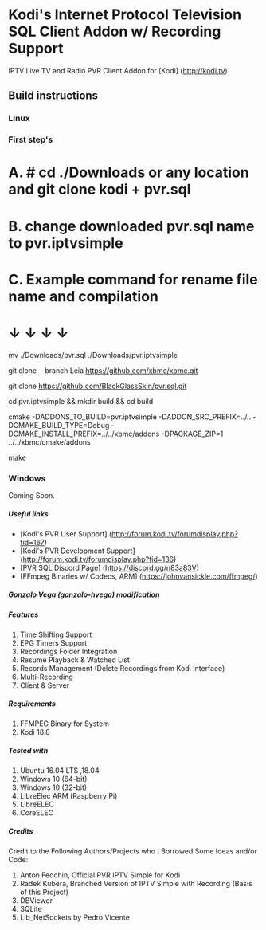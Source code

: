 # Kodi's Internet Protocol Television SQL Client Addon w/ Recording Support
IPTV Live TV and Radio PVR Client Addon for [Kodi] (http://kodi.tv)

## Build instructions

### Linux

### First step's 

# A. # cd ./Downloads  or any location and git clone kodi + pvr.sql
# B. change downloaded pvr.sql name to pvr.iptvsimple
# C. Example command for rename file name and compilation
# ↓ ↓ ↓ ↓

mv ./Downloads/pvr.sql ./Downloads/pvr.iptvsimple


git clone --branch Leia https://github.com/xbmc/xbmc.git

git clone https://github.com/BlackGlassSkin/pvr.sql.git

cd pvr.iptvsimple && mkdir build && cd build

cmake -DADDONS_TO_BUILD=pvr.iptvsimple -DADDON_SRC_PREFIX=../.. -DCMAKE_BUILD_TYPE=Debug -DCMAKE_INSTALL_PREFIX=../../xbmc/addons -DPACKAGE_ZIP=1 ../../xbmc/cmake/addons

make

### Windows

Coming Soon.

##### Useful links

* [Kodi's PVR User Support] (http://forum.kodi.tv/forumdisplay.php?fid=167)
* [Kodi's PVR Development Support] (http://forum.kodi.tv/forumdisplay.php?fid=136)
* [PVR SQL Discord Page] (https://discord.gg/n83a83V)
* [FFmpeg Binaries w/ Codecs, ARM] (https://johnvansickle.com/ffmpeg/)

##### Gonzalo Vega (gonzalo-hvega) modification

##### Features
1. Time Shifting Support
2. EPG Timers Support
3. Recordings Folder Integration
4. Resume Playback & Watched List
5. Records Management (Delete Recordings from Kodi Interface)
6. Multi-Recording
7. Client & Server

##### Requirements
1. FFMPEG Binary for System
2. Kodi 18.8

##### Tested with
1. Ubuntu 16.04 LTS ,18.04
2. Windows 10 (64-bit)
3. Windows 10 (32-bit)
4. LibreElec ARM (Raspberry Pi)
5. LibreELEC
6. CoreELEC

##### Credits
Credit to the Following Authors/Projects who I Borrowed Some Ideas and/or Code:
1. Anton Fedchin, Official PVR IPTV Simple for Kodi
2. Radek Kubera, Branched Version of IPTV Simple with Recording (Basis of this Project)
3. DBViewer
4. SQLite
5. Lib_NetSockets by Pedro Vicente
